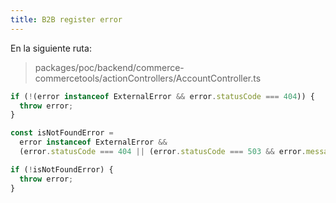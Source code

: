 ```yaml
---
title: B2B register error
---
```


En la siguiente ruta:

> packages/poc/backend/commerce-commercetools/actionControllers/AccountController.ts

```ts
if (!(error instanceof ExternalError && error.statusCode === 404)) {
  throw error;
}
```

```ts
const isNotFoundError =
  error instanceof ExternalError &&
  (error.statusCode === 404 || (error.statusCode === 503 && error.message?.includes('URI not found')));

if (!isNotFoundError) {
  throw error;
}
```


